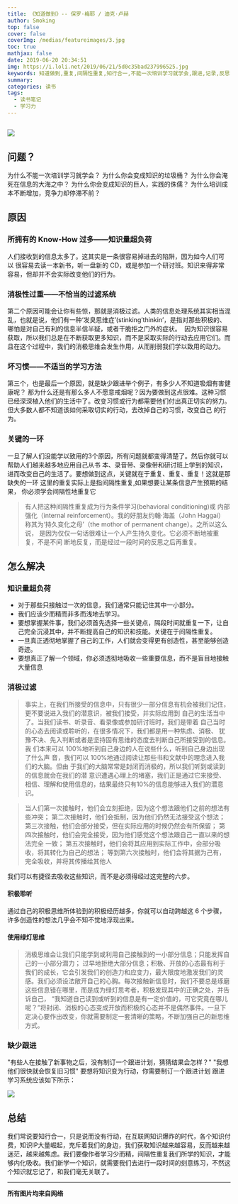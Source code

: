 ```yaml
---
title: 《知道做到》-- 保罗·梅耶 / 迪克·卢赫
author: Smoking
top: false
cover: false
coverImg: /medias/featureimages/3.jpg
toc: true
mathjax: false
date: 2019-06-20 20:34:51
img: https://i.loli.net/2019/06/21/5d0c35bad237996525.jpg
keywords: 知道做到,重复,间隔性重复,知行合一,不能一次培训学习就学会,跟进,记录,反思
summary:
categories: 读书
tags:
  - 读书笔记
  - 学习力
---
```


![](https://i.loli.net/2019/06/21/5d0c35bad237996525.jpg)
---

## 问题？

为什么不能一次培训学习就学会？
为什么你会变成知识的垃圾桶？
为什么你会淹死在信息的大海之中？
为什么你会变成知识的巨人，实践的侏儒？ 为什么培训成本不断增加，竞争力却停滞不前？

## 原因

### 所拥有的 Know-How 过多——知识量超负荷

人们接收到的信息太多了。这其实是一条很容易掉进去的陷阱，因为如今人们可以 很容易去读一本新书，听一盘新的 CD，或是参加一个研讨班。知识来得非常容易，但却并不会实际改变他们的行为。

### 消极性过重——不恰当的过滤系统

第二个原因可能会让你有些惊，那就是消极过滤。人类的信息处理系统其实相当混乱，也就是说，他们有一种‘发臭思维症’(stinking’thinkin’，是指对那些积极的、哪怕是对自己有利的信息半信半疑，或者干脆拒之门外的症状。 
因为知识很容易获取，所以我们总是在不断获取更多知识，而不是采取实际的行动去应用它们。而且在这个过程中，我们的消极思维会发生作用，从而削弱我们学以致用的动力。
### 坏习惯——不适当的学习方法

第三个，也是最后一个原因，就是缺少跟进举个例子，有多少人不知道吸烟有害健康呢？
那为什么还是有那么多人不愿意戒烟呢？因为要做到这点很难。这种习惯已经深深植入他们的生活中了。改变习惯或行为都需要他们付出真正切实的努力。但大多数人都不知道该如何采取切实的行动，去改掉自己的习惯，改变自己 的行为。

### 关键的一环

一旦了解人们没能学以致用的3个原因，所有问题就都变得清楚了。然后你就可以帮助人们越来越多地应用自己从书 本、录音带、录像带和研讨班上学到的知识，进而改变自己的生活了。要想做到这点，关键就在于重复、重复、重复！这就是那缺失的一环
这里的重复实际上是指间隔性重复,如果想要让某条信息产生预期的结果， 你必须学会间隔性地重复它
>有人把这种间隔性重复成为行为条件学习(behavioral conditioning)或 内部强化（internal reinforcement）。我的好朋友约翰·海盖（John Haggai）称其为‘持久变化之母’（the mothor of permanent change）。之所以这么说， 是因为仅仅一句话很难让一个人产生持久变化。它必须不断地被重复，不是不间 断地反复，而是经过一段时间的反思之后再重复。



## 怎么解决

### 知识量超负荷

* 对于那些只接触过一次的信息，我们通常只能记住其中一小部分。
* 我们应该少而精而非多而浅地去学习。
* 要想掌握某件事，我们必须首先选择一些关键点，隔段时间就重复一下，让自己完全沉浸其中，并不断提高自己的知识和技能。关键在于间隔性重复。
* 一旦真正透彻地掌握了自己的工作，人们就会变得更有创造性，甚至能够创造奇迹。
* 要想真正了解一个领域，你必须透彻地吸收一些重要信息，而不是盲目地接触大量信息

### 消极过滤

> 事实上，在我们所接受的信息中，只有很少一部分信息有机会被我们记住，更不要说进入我们的潜意识，被我们接受，并实际应用到 自己的生活当中了。当我们读书、听录音、看录像或参加研讨班时，我们是带着 自己当时的心态去阅读或聆听的，在很多情况下，我们都是用一种焦虑、消极、 犹豫不决、先入判断或者是坚持固有思维的态度去判断自己所接受到的信息。我 们本来可以 100%地听到自己身边的人在说些什么，听到自己身边出现了什么声 音，我们可以 100%地通过阅读让那些书和文献中的理念进入我们的大脑。但由 于我们的大脑常常是封闭而消极的，所以我们听到或读到的信息就会在我们的潜 意识遭遇心理上的堵塞，我们正是通过它来接受、相信、理解和使用信息的，结果最终只有10%的信息能够进入我们的潜意识。


> 当人们第一次接触时，他们会立刻拒绝，因为这个想法跟他们之前的想法有些冲突；
第二次接触时，他们会抵制，因为他们仍然无法接受这个想法；
第三次接触，他们会部分接受，但在实际应用的时候仍然会有所保留；
第四次接触时，他们会完全接受，因为他们感觉这个想法跟自己一直以来的想法完全 一致；
第五次接触时，他们会将其应用到实际工作中，会部分吸收，将其转化为自己的想法；
等到第六次接触时，他们会将其据为己有，完全吸收，并将其传播给其他人

我们可以有捷径去吸收这些知识，而不是必须得经过这完整的六步。

#### 积极聆听

通过自己的积极思维所体验到的积极经历越多，你就可以自动跨越这 6 个步骤，许多创造性的想法几乎会不知不觉地浮现出来。

#### 使用绿灯思维

>消极思维会让我们只能学到或利用自己接触到的一小部分信息；只能发挥自己的一小部分潜力； 过早地拒绝大部分信息；积极、开放的心态最有利于我们的成长，它会引发我们的创造力和应变力，最大限度地激发我们的灵感。我们必须设法敞开自己的心胸。每次接触新信息时，我们不要总是琢磨这些信息错在哪里，而是成为绿灯思考者，积极发现其中的正确之处，并告诉自己， “我知道自己读到或听到的信息是有一定价值的，可它究竟在哪儿呢？”将封闭、消极的心态变成开放而积极的心态并不是偶然事件。一旦下定决心要作出改变，你就需要制定一套清晰的策略，不断加强自己的新思维方式。


### 缺少跟进

"有些人在接触了新事物之后，没有制订一个跟进计划，猜猜结果会怎样？"
"我想他们很快就会恢复旧习惯"
要想将知识变为行动，你需要制订一个跟进计划
跟进学习系统应该如下所示：

![](https://i.loli.net/2019/06/20/5d0b76a6479a482175.png)


## 总结
我们常说要知行合一，只是说而没有行动，在互联网知识爆炸的时代，各个知识付费，知识IP大量崛起，充斥着我们的身边，我们获取知识越来越容易，反而越来越迷茫，越来越焦虑。我们要像作者学习少而精，间隔性重复我们所学的知识，才能够内化吸收。我们新学一个知识，就需要我们去进行一段时间的刻意练习，不然这个知识就忘记了，和我们毫无关联了。


------------------------------------------------
**所有图片均来自网络**